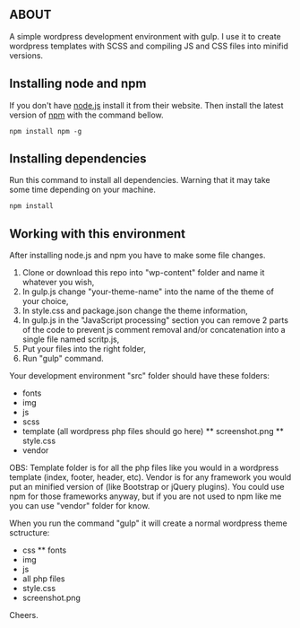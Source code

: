 ## ABOUT

A simple wordpress development environment with gulp.
I use it to create wordpress templates with SCSS and compiling JS and CSS files into minifid versions.


## Installing node and npm

If you don't have [node.js](https://nodejs.org/) install it from their website.
Then install the latest version of [npm](https://www.npmjs.com/) with the command bellow.

	npm install npm -g

## Installing dependencies

Run this command to install all dependencies. Warning that it may take some time depending on your machine.

	npm install


## Working with this environment

After installing node.js and npm you have to make some file changes.

1. Clone or download this repo into "wp-content" folder and name it whatever you wish,
2. In gulp.js change "your-theme-name" into the name of the theme of your choice,
3. In style.css and package.json change the theme information,
4. In gulp.js in the "JavaScript processing" section you can remove 2 parts of the code to prevent js comment removal and/or concatenation into a single file named scritp.js,
5. Put your files into the right folder,
6. Run "gulp" command.

Your development environment "src" folder should have these folders:

* fonts
* img
* js
* scss
* template (all wordpress php files should go here)
** screenshot.png
** style.css
* vendor

OBS:
Template folder is for all the php files like you would in a wordpress template (index, footer, header, etc). Vendor is for any framework you would put an minified version of (like Bootstrap or jQuery plugins). You could use npm for those frameworks anyway, but if you are not used to npm like me you can use "vendor" folder for know.

When you run the command "gulp" it will create a normal wordpress theme sctructure:

* css
** fonts
* img
* js
* all php files
* style.css
* screenshot.png

Cheers.